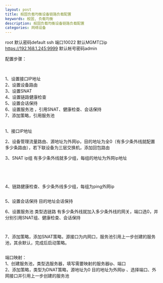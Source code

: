 ```yaml
---
layout: post
title: 般固负载均衡设备链路负载配置
keywords: 般固, 负载均衡
description: 般固负载均衡设备链路负载配置
categories: 网络设备
---
```

root 默认密码default
ssh 端口10022
默认MGMT口ip https://192.168.1.245:9999 
默认帐号密码admin

<p>配置步骤：</p>
<p>&nbsp;</p>
<p>1、设置接口IP地址<br />2、设置设备路由<br />3、设置SNAT<br />4、设置链路健康检查<br />5、设置会话保持<br />6、设置服务池 ，引用SNAT、健康检查、会话保持<br />7、添加策略，引用服务池</p>
<p><br />1、接口IP地址</p>
<p><img src="/images/blog/725676-20151130213035187-1240393439.png" alt="" /><br />2、设备管理流量路由、源地址为外网ip，目的地址为全0（有多少条外线就配置多少条路由），若下联设备为三层交换机，添加回包路由</p>
<p><img src="/images/blog/725676-20151130213131062-1326730080.png" alt="" /><br />3、SNAT ip组 有多少条外线就多少组，每组的地址为外网ip地址</p>
<p>&nbsp;</p>
<p><img src="/images/blog/725676-20151130213242718-147798150.png" alt="" /></p>
<p><img src="/images/blog/725676-20151130213322890-577143899.png" alt="" /></p>
<p>4、链路健康检查、多少条外线多少组，每组为ping外网ip</p>
<p><img src="/images/blog/725676-20151130213430093-1820520535.png" alt="" /></p>
<p><img src="/images/blog/725676-20151130213507296-1743208009.png" alt="" /><br />5、设置会话保持  目的地址会话保持</p>
<p><img src="/images/blog/725676-20151130213546999-796290229.png" alt="" /><br />6、设置服务池 类型选链路 有多少条外线就加入多少条外线的网关，端口选0，并分别引用SNAT组、健康检查、会话保持</p>
<p><img src="/images/blog/725676-20151130213704265-2109112736.png" alt="" /></p>
<p><img src="/images/blog/725676-20151130213808640-894725485.png" alt="" /></p>
<p>7、添加策略，添加SNAT策略，源接口为内网口，服务池引用上一步创建的服务池，其余默认，完成后启动策略。</p>
<p><img src="/images/blog/725676-20151130213852718-1875990426.png" alt="" /></p>
<p>端口映射：<br />1、创建服务池，类型选服务器，填写需要映射的服务器ip、端口<br />2、添加策略，类型为DNAT策略，源地址为0 目的地址为外网ip 、选择端口、外网接口并引用上一步创建的服务池</p>
    
